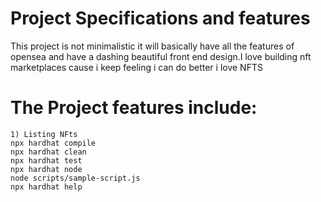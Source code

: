 # Project Specifications and features

This project is not minimalistic it will basically have all the features of opensea and have a dashing beautiful front end design.I love building nft marketplaces cause i keep feeling i can do better i love NFTS

# The Project features include:

```shell
1) Listing NFts
npx hardhat compile
npx hardhat clean
npx hardhat test
npx hardhat node
node scripts/sample-script.js
npx hardhat help
```

